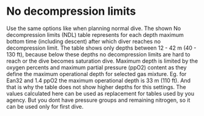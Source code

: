 # No decompression limits

Use the same options like when planning normal dive. The shown No decompression limits (NDL) table represents for each depth maximum bottom time (including descent) after which diver reaches no decompression limit.
The table shows only depths between 12 - 42 m (40 - 130 ft), because below these depths no decompression limits are hard to reach or the dive becomes saturation dive. Maximum depth is limited by the oxygen percents and maximum partial pressure (ppO2) content as they define the maximum operational depth for selected gas mixture. Eg. for Ean32 and 1.4 ppO2 the maximum operational depth is 33 m (110 ft). And that is why the table does not show higher depths for this settings.
The values calculated here can be used as replacement for tables used by you agency. But you dont have pressure groups and remaining nitrogen, so it can be used only for first dive.
